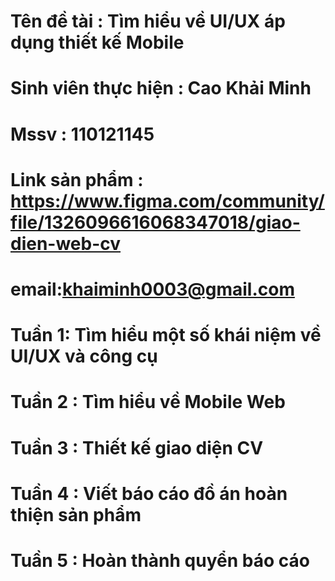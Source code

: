 # Tên đề tài : Tìm hiểu về UI/UX áp dụng thiết kế Mobile
# Sinh viên thực hiện : Cao Khải Minh
# Mssv : 110121145
# Link sản phẩm : https://www.figma.com/community/file/1326096616068347018/giao-dien-web-cv
# email:khaiminh0003@gmail.com
# Tuần 1: Tìm hiểu một số khái niệm về UI/UX và công cụ
# Tuần 2 : Tìm hiểu về Mobile Web
# Tuần 3 : Thiết kế giao diện CV
# Tuần 4 : Viết báo cáo đồ án hoàn thiện sản phẩm 
# Tuần 5 : Hoàn thành quyển báo cáo 
